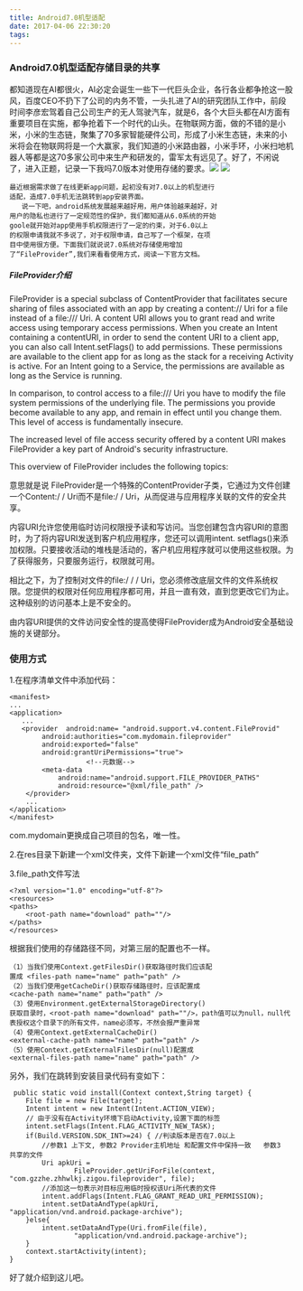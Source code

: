 ```yaml
---
title: Android7.0机型适配
date: 2017-04-06 22:30:20
tags:
---
```

### Android7.0机型适配存储目录的共享
都知道现在AI都很火，AI必定会诞生一些下一代巨头企业，各行各业都争抢这一股风，百度CEO不扔下了公司的内务不管，一头扎进了AI的研究团队工作中，前段时间李彦宏驾着自己公司生产的无人驾驶汽车，就是6，各个大巨头都在AI方面有重要项目在实施，都争抢着下一个时代的山头。在物联网方面，做的不错的是小米，小米的生态链，聚集了70多家智能硬件公司，形成了小米生态链，未来的小米将会在物联网将是一个大赢家，我们知道的小米路由器，小米手环，小米扫地机器人等都是这70多家公司中来生产和研发的，雷军太有远见了。好了，不闲说了，进入正题，记录一下我吗7.0版本对使用存储的要求。![](https://user-gold-cdn.xitu.io/2017/11/9/273e2014d8fa7673c6d438ebe50a592f?w=640&h=426&f=jpeg&s=47213)
![](https://user-gold-cdn.xitu.io/2017/11/9/ec8c02abbf21a89ed4daffd611b8e6d5?w=640&h=457&f=jpeg&s=42366)
  
  
	最近根据需求做了在线更新app问题，起初没有对7.0以上的机型进行
	适配，造成7.0手机无法跳转到app安装界面。
	   说一下吧，android系统发展越来越好用，用户体验越来越好，对
	用户的隐私也进行了一定规范性的保护，我们都知道从6.0系统的开始
	goole就开始对app使用手机权限进行了一定的约束，对于6.0以上 
	的权限申请我就不多说了，对于权限申请，自己写了一个框架，在项
	目中使用很方便。下面我们就说说7.0系统对存储使用增加
	了“FileProvider”,我们来看看使用方式，阅读一下官方文档。

##### FileProvider介绍

<a>FileProvider is a special subclass of ContentProvider that facilitates secure sharing of files associated with an app by creating a content:// Uri for a file instead of a file:/// Uri.
A content URI allows you to grant read and write access using temporary access permissions. When 
you create an Intent containing a contentURI, in 
order to send the content URI to a client app, you 	can also call Intent.setFlags() to add permissions. These permissions are available to the client app for as long as the stack for a receiving Activity is active. For an Intent going to a Service, the permissions are available as long as the Service is running.

In comparison, to control access to a file:/// Uri you have to modify the file system permissions of the underlying file. The permissions you provide become available to any app, and remain in effect until you change them. This level of access is fundamentally insecure.

The increased level of file access security offered by a content URI makes FileProvider a key part of Android's security infrastructure.

This overview of FileProvider includes the following topics:<a/>

 意思就是说
 <a>
 FileProvider是一个特殊的ContentProvider子类，它通过为文件创建一个Content:/ / Uri而不是file:/ / Uri，从而促进与应用程序关联的文件的安全共享。

内容URI允许您使用临时访问权限授予读和写访问。当您创建包含内容URI的意图时，为了将内容URI发送到客户机应用程序，您还可以调用intent. setflags()来添加权限。只要接收活动的堆栈是活动的，客户机应用程序就可以使用这些权限。为了获得服务，只要服务运行，权限就可用。

相比之下，为了控制对文件的file:/ / / Uri，您必须修改底层文件的文件系统权限。您提供的权限对任何应用程序都可用，并且一直有效，直到您更改它们为止。这种级别的访问基本上是不安全的。

由内容URI提供的文件访问安全性的提高使得FileProvider成为Android安全基础设施的关键部分。
 <a/>
 
 
 
### 使用方式
1.在程序清单文件中添加代码：
	
	<manifest>
	...
	<application>
       ...
       <provider  android:name= "android.support.v4.content.FileProvid"  
            android:authorities="com.mydomain.fileprovider"
            android:exported="false"
            android:grantUriPermissions="true">
                       <!--元数据-->
            <meta-data
                android:name="android.support.FILE_PROVIDER_PATHS"
                android:resource="@xml/file_path" />
        </provider>
        ...
    </application>
    </manifest>
    
    
 com.mydomain更换成自己项目的包名，唯一性。

2.在res目录下新建一个xml文件夹，文件下新建一个xml文件“file_path”

3.file_path文件写法

	<?xml version="1.0" encoding="utf-8"?>
	<resources>
    <paths>
        <root-path name="download" path=""/>
    </paths>
    </resources>
    
 根据我们使用的存储路径不同，对第三层的配置也不一样。
 
 	（1）当我们使用Context.getFilesDir()获取路径时我们应该配
 	置成 <files-path name="name" path="path" />
 	（2）当我们使用getCacheDir()获取存储路径时，应该配置成
 	<cache-path name="name" path="path" />
 	（3）使用Environment.getExternalStorageDirectory()
 	获取目录时，<root-path name="download" path=""/>，path值可以为null，null代表授权这个目录下的所有文件，name必须写，不然会报严重异常
 	（4）使用Context.getExternalCacheDir()
 	<external-cache-path name="name" path="path" />
 	（5）使用Context.getExternalFilesDir(null)配置成
 	<external-files-path name="name" path="path" />

另外，我们在跳转到安装目录代码有变如下：

	 public static void install(Context context,String target) {
        File file = new File(target);
        Intent intent = new Intent(Intent.ACTION_VIEW);
        // 由于没有在Activity环境下启动Activity,设置下面的标签
        intent.setFlags(Intent.FLAG_ACTIVITY_NEW_TASK);
        if(Build.VERSION.SDK_INT>=24) { //判读版本是否在7.0以上
            //参数1 上下文, 参数2 Provider主机地址 和配置文件中保持一致   参数3  共享的文件
            Uri apkUri =
                    FileProvider.getUriForFile(context, "com.gzzhe.zhhwlkj.zigou.fileprovider", file);
            //添加这一句表示对目标应用临时授权该Uri所代表的文件
            intent.addFlags(Intent.FLAG_GRANT_READ_URI_PERMISSION);
            intent.setDataAndType(apkUri, "application/vnd.android.package-archive");
        }else{
            intent.setDataAndType(Uri.fromFile(file),
                    "application/vnd.android.package-archive");
        }
        context.startActivity(intent);
    }
 	
 
 
 
 好了就介绍到这儿吧。
